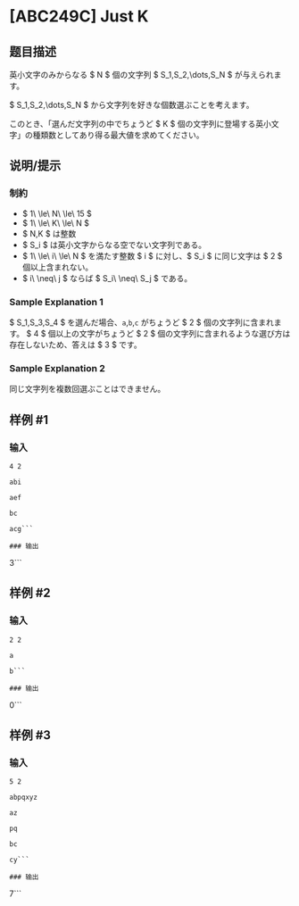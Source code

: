 # [ABC249C] Just K

## 题目描述

[problemUrl]: https://atcoder.jp/contests/abc249/tasks/abc249_c

英小文字のみからなる $ N $ 個の文字列 $ S_1,S_2,\dots,S_N $ が与えられます。

$ S_1,S_2,\dots,S_N $ から文字列を好きな個数選ぶことを考えます。

このとき、「選んだ文字列の中でちょうど $ K $ 個の文字列に登場する英小文字」の種類数としてあり得る最大値を求めてください。

## 说明/提示

### 制約

- $ 1\ \le\ N\ \le\ 15 $
- $ 1\ \le\ K\ \le\ N $
- $ N,K $ は整数
- $ S_i $ は英小文字からなる空でない文字列である。
- $ 1\ \le\ i\ \le\ N $ を満たす整数 $ i $ に対し、$ S_i $ に同じ文字は $ 2 $ 個以上含まれない。
- $ i\ \neq\ j $ ならば $ S_i\ \neq\ S_j $ である。

### Sample Explanation 1

$ S_1,S_3,S_4 $ を選んだ場合、`a`,`b`,`c` がちょうど $ 2 $ 個の文字列に含まれます。 $ 4 $ 個以上の文字がちょうど $ 2 $ 個の文字列に含まれるような選び方は存在しないため、答えは $ 3 $ です。

### Sample Explanation 2

同じ文字列を複数回選ぶことはできません。

## 样例 #1

### 输入

```
4 2
abi
aef
bc
acg```

### 输出

```
3```

## 样例 #2

### 输入

```
2 2
a
b```

### 输出

```
0```

## 样例 #3

### 输入

```
5 2
abpqxyz
az
pq
bc
cy```

### 输出

```
7```


